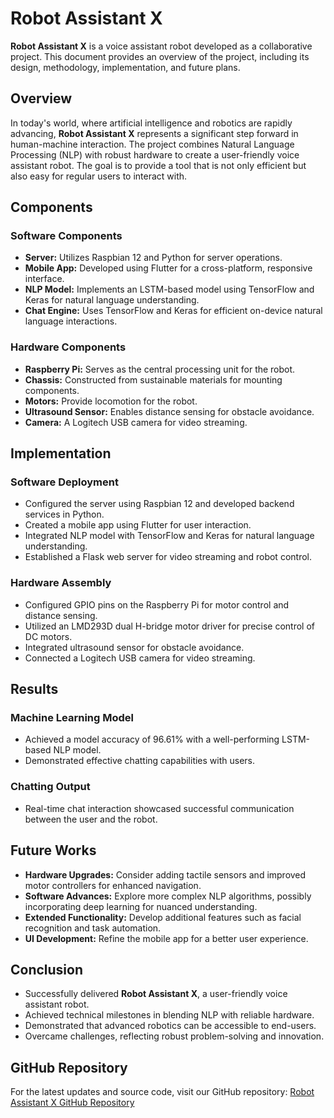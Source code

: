 # Robot Assistant X

**Robot Assistant X** is a voice assistant robot developed as a collaborative project. This document provides an overview of the project, including its design, methodology, implementation, and future plans.

## Overview

In today's world, where artificial intelligence and robotics are rapidly advancing, **Robot Assistant X** represents a significant step forward in human-machine interaction. The project combines Natural Language Processing (NLP) with robust hardware to create a user-friendly voice assistant robot. The goal is to provide a tool that is not only efficient but also easy for regular users to interact with.

## Components

### Software Components
- **Server:** Utilizes Raspbian 12 and Python for server operations.
- **Mobile App:** Developed using Flutter for a cross-platform, responsive interface.
- **NLP Model:** Implements an LSTM-based model using TensorFlow and Keras for natural language understanding.
- **Chat Engine:** Uses TensorFlow and Keras for efficient on-device natural language interactions.

### Hardware Components
- **Raspberry Pi:** Serves as the central processing unit for the robot.
- **Chassis:** Constructed from sustainable materials for mounting components.
- **Motors:** Provide locomotion for the robot.
- **Ultrasound Sensor:** Enables distance sensing for obstacle avoidance.
- **Camera:** A Logitech USB camera for video streaming.

## Implementation

### Software Deployment
- Configured the server using Raspbian 12 and developed backend services in Python.
- Created a mobile app using Flutter for user interaction.
- Integrated NLP model with TensorFlow and Keras for natural language understanding.
- Established a Flask web server for video streaming and robot control.

### Hardware Assembly
- Configured GPIO pins on the Raspberry Pi for motor control and distance sensing.
- Utilized an LMD293D dual H-bridge motor driver for precise control of DC motors.
- Integrated ultrasound sensor for obstacle avoidance.
- Connected a Logitech USB camera for video streaming.

## Results

### Machine Learning Model
- Achieved a model accuracy of 96.61% with a well-performing LSTM-based NLP model.
- Demonstrated effective chatting capabilities with users.

### Chatting Output
- Real-time chat interaction showcased successful communication between the user and the robot.

## Future Works
- **Hardware Upgrades:** Consider adding tactile sensors and improved motor controllers for enhanced navigation.
- **Software Advances:** Explore more complex NLP algorithms, possibly incorporating deep learning for nuanced understanding.
- **Extended Functionality:** Develop additional features such as facial recognition and task automation.
- **UI Development:** Refine the mobile app for a better user experience.

## Conclusion
- Successfully delivered **Robot Assistant X**, a user-friendly voice assistant robot.
- Achieved technical milestones in blending NLP with reliable hardware.
- Demonstrated that advanced robotics can be accessible to end-users.
- Overcame challenges, reflecting robust problem-solving and innovation.

## GitHub Repository
For the latest updates and source code, visit our GitHub repository: [Robot Assistant X GitHub Repository](https://github.com/atanuroy911/CS724-RoboX)
